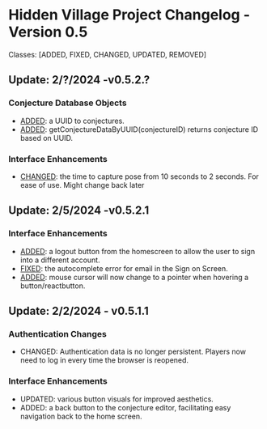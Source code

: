 # Hidden Village Project Changelog - Version 0.5
Classes: [ADDED, FIXED, CHANGED, UPDATED, REMOVED]


## Update: 2/?/2024 -v0.5.2.?
### Conjecture Database Objects
- [ADDED](https://github.com/T0rt13/hidden_village_v0.5/pull/6): a UUID to conjectures.
- [ADDED](): getConjectureDataByUUID(conjectureID) returns conjecture ID based on UUID.

### Interface Enhancements
- [CHANGED](https://github.com/T0rt13/hidden_village_v0.5/pull/6): the time to capture pose from 10 seconds to 2 seconds. For ease of use. Might change back later

## Update: 2/5/2024 -v0.5.2.1
### Interface Enhancements
- [ADDED](https://github.com/T0rt13/hidden_village_v0.5/pull/5): a logout button from the homescreen to allow the user to sign into a different account.
- [FIXED](https://github.com/T0rt13/hidden_village_v0.5/pull/5): the autocomplete error for email in the Sign on Screen.
- [ADDED](https://github.com/T0rt13/hidden_village_v0.5/pull/5): mouse cursor will now change to a pointer when hovering a button/reactbutton.
  
## Update: 2/2/2024 - v0.5.1.1
### Authentication Changes
- CHANGED: Authentication data is no longer persistent. Players now need to log in every time the browser is reopened.

### Interface Enhancements
- UPDATED: various button visuals for improved aesthetics.
- ADDED: a back button to the conjecture editor, facilitating easy navigation back to the home screen.
